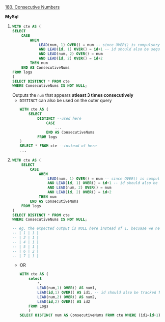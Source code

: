 [180. Consecutive Numbers](https://leetcode.com/problems/consecutive-numbers/description/)

**MySql**

1.  ```sql
    WITH cte AS (
    SELECT
        CASE 
            WHEN 
                LEAD(num, 1) OVER() = num -- since OVER() is compulsory with window func
                AND LEAD(id, 1) OVER() = id+1 -- id should also be sequential
                AND LEAD(num, 2) OVER() = num 
                AND LEAD(id, 2) OVER() = id+2
            THEN num 
        END AS ConsecutiveNums
    FROM logs
    )
    SELECT DISTINCT * FROM cte
    WHERE ConsecutiveNums IS NOT NULL;
    ```
    Outputs the `num` that appears **atleast 3 times consecutively**
    - `DISTINCT` can also be used on the outer query
        ```sql
        WITH cte AS (
            SELECT 
                DISTINCT --used here
                    CASE 
                        ...
                    END AS ConsecutiveNums
                FROM logs
        )
        SELECT * FROM cte --instead of here
        ...
        ```
2.  ```sql
    WITH cte AS (
        SELECT
            CASE 
                WHEN 
                    LEAD(num, 1) OVER() = num -- since OVER() is compulsory with window func
                    AND LEAD(id, 1) OVER() = id+1 -- id should also be sequential
                    AND LEAD(num, 2) OVER() = num
                    AND LEAD(id, 2) OVER() = id+2 
                THEN num 
            END AS ConsecutiveNums
        FROM logs
    )
    SELECT DISTINCT * FROM cte
    WHERE ConsecutiveNums IS NOT NULL;
    
    -- eg, the expected output is NULL here instead of 1, becuase we need the id's to be sequential as well
    -- | 1 | 1 |
    -- | 2 | 1 |
    -- | 4 | 1 |
    -- | 5 | 1 |
    -- | 6 | 2 |
    -- | 7 | 1 |
    ```
    - OR
        ```sql
        WITH cte AS (
            select 
                *,
                LEAD(num,1) OVER() AS num1,
                LEAD(id,1) OVER() AS id1, -- id should also be tracked for id sequence check
                LEAD(num,2) OVER() AS num2,
                LEAD(id,2) OVER() AS id2 
            FROM Logs
            )
        SELECT DISTINCT num AS ConsecutiveNums FROM cte WHERE (id1=id+1) AND (id2=id+2) AND (num1=num) AND (num2=num);
        ```
  
